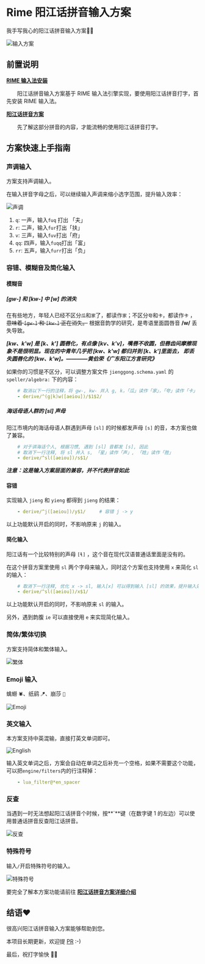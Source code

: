 # Rime 阳江话拼音输入方案

我手写我心的阳江话拼音输入方案🫶🏻

![输入方案](./images/jienggongwaa.png)



## 前置说明

**[RIME 输入法安装](https://lumen01.github.io/jienggongwaa/01.rime-installation.html)**

　　阳江话拼音输入方案基于 RIME 输入法引擎实现，要使用阳江话拼音打字，首先安装 RIME 输入法。

**[阳江话拼音方案](https://lumen01.github.io/jienggongwaa/03.jienggongwaa-pingjam.html)**

　　先了解这部分拼音的内容，才能流畅的使用阳江话拼音打字。

## 方案快速上手指南

### 声调输入

方案支持声调输入。

在输入拼音字母之后，可以继续输入声调来缩小选字范围，提升输入效率：

![声调](./images/tones.gif)

1. `q`: 一声，输入`fuq` 打出 「夫」
2. `r`: 二声，输入`fur`打出「扶」
3. `v`: 三声，输入`fuv`打出「府」
4. `qq`: 四声，输入`fuqq`打出「富」
5. `rr`: 五声，输入`furr`打出「负」

### 容错、模糊音及简化输入

#### 模糊音

##### [gw-] 和 [kw-] 中 [w] 的消失

在有些地方，年轻人已经不区分`瓜`和`家`了，都读作`家`；不区分`夸`和`卡`，都读作`卡`  ，~~意味着 `[gw-]` 和 `[kw-]` 正在消失。~~ 根据音韵学的研究，是粤语里面圆唇音 **/w/** 丢失导致。

***[kw、k'w] 是 [k、k'] 圆唇化，有点像 [kv、k'v]，嘴唇不收圆，但唇齿间摩擦现象不是很明显。现在的中青年几乎把 [kw、k'w] 都归并到 [k、k']里面去， 即丢失圆唇化的 [kw、k'w]。————黄伯荣《广东阳江方言研究》***

如果你的习惯是不区分，可以调整方案文件 `jienggong.schema.yaml` 的 `speller/algebra:` 下的内容：

```yaml
    # 取消以下一行的注释，将 gw-, kw- 并入 g, k，「瓜」读作「家」，「夸」读作「卡」
    - derive/^(g|k)w([aeiou])/$1$2/
```

##### 海话母语人群的 [sl]  声母

阳江市境内的海话母语人群遇到声母 `[sl]` 的时候都发声母 `[s]` 的音，本方案也做了兼容。

```yaml
    # 对于讲海话个人, 根据习惯, 遇到 [sl] 音都发 [s], 因此
    # 取消下一行注释, 将 sl 并入 s, 「星」读作「声」, 「姓」读作「胜」
    - derive/^sl([aeiou])/s$1/
```

***注意：这是输入方案层面的兼容，并不代表拼音如此***

#### 容错

实现输入 `jieng` 和 `yieng` 都得到 `jieng` 的结果：

```yaml
    - derive/^j([aeiou])/y$1/     # 容错 j -> y
```

以上功能默认开启的同时，不影响原来 `j` 的输入。

#### 简化输入

阳江话有一个比较特别的声母 `[ɬ]` ，这个音在现代汉语普通话里面是没有的。

在这个拼音方案里使用 `sl` 两个字母来输入，同时这个方案也支持使用 `x` 来简化 `sl` 的输入：

```yaml
    # 取消下一行注释, 优化 x -> sl, 输入[x] 可以得到输入 [sl] 的效果，提升输入效率
    - derive/^sl([aeiou])/x$1/
```

以上功能默认开启的同时，不影响原来 `sl` 的输入。

另外，遇到韵腹 `ie` 可以直接使用 `e` 来实现简化输入。

### 简体/繁体切换

方案支持简体和繁体输入。

![繁体](./images/simp_trad.gif)

### Emoji 输入

蠄蟧 `🕷️`、纸鹞 `🪁`、崩莎 `🦋`

![Emoji](./images/emoji.gif)

### 英文输入

本方案支持中英混输，直接打英文单词即可。

![English](./images/english.gif)

输入英文单词之后，方案会自动在单词之后补充一个空格，如果不需要这个功能，可以把`engine/filters`内的行注释掉：

```yaml
    - lua_filter@*en_spacer
```

### 反查

当遇到一时无法想起阳江话拼音个时候，按**`**键（在数字键 1 的左边）可以使用普通话拼音反查阳江话拼音。

![反查](./images/reverse_lookup.gif)

### 特殊符号

输入`/`开启特殊符号的输入。

![特殊符号](./images/icons.gif)

要完全了解本方案功能请前往 **[阳江话拼音方案详细介绍](https://lumen01.github.io/jienggongwaa/04.rime-jienggongwaa-details.html)** 

## 结语❤️

很高兴阳江话拼音输入方案能够帮助到您。

本项目长期更新，欢迎提 [PR](https://github.com/Lumen01/rime-jienggong-cantonese/pulls) :-)

最后，祝打字愉快 🫶🏻
